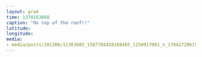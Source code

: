 ```yaml
---
layout: gram
time: 1370163868
caption: "On top of the roof!!"
latitude: 
longitude: 
media:
- media/posts/201306/11363685_1587768428168465_1250917001_n_17842720615000351.jpg
---
```

